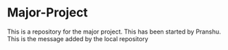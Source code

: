 # Major-Project
This is a repository for the major project.
This has been started by Pranshu.
This is the message added by the local repository
